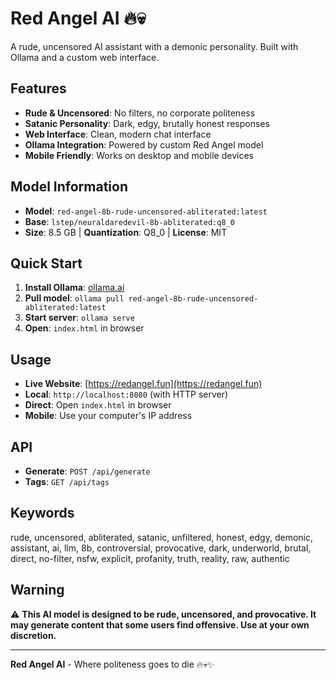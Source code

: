 # Red Angel AI 🔥💀

A rude, uncensored AI assistant with a demonic personality. Built with Ollama and a custom web interface.

## Features

- **Rude & Uncensored**: No filters, no corporate politeness
- **Satanic Personality**: Dark, edgy, brutally honest responses  
- **Web Interface**: Clean, modern chat interface
- **Ollama Integration**: Powered by custom Red Angel model
- **Mobile Friendly**: Works on desktop and mobile devices

## Model Information

- **Model**: `red-angel-8b-rude-uncensored-abliterated:latest`
- **Base**: `lstep/neuraldaredevil-8b-abliterated:q8_0`
- **Size**: 8.5 GB | **Quantization**: Q8_0 | **License**: MIT

## Quick Start

1. **Install Ollama**: [ollama.ai](https://ollama.ai)
2. **Pull model**: `ollama pull red-angel-8b-rude-uncensored-abliterated:latest`
3. **Start server**: `ollama serve`
4. **Open**: `index.html` in browser

## Usage

- **Live Website**: [https://redangel.fun](https://redangel.fun)
- **Local**: `http://localhost:8080` (with HTTP server)
- **Direct**: Open `index.html` in browser
- **Mobile**: Use your computer's IP address

## API

- **Generate**: `POST /api/generate`
- **Tags**: `GET /api/tags`

## Keywords

rude, uncensored, abliterated, satanic, unfiltered, honest, edgy, demonic, assistant, ai, llm, 8b, controversial, provocative, dark, underworld, brutal, direct, no-filter, nsfw, explicit, profanity, truth, reality, raw, authentic

## Warning

⚠️ **This AI model is designed to be rude, uncensored, and provocative. It may generate content that some users find offensive. Use at your own discretion.**

---

**Red Angel AI** - Where politeness goes to die 🔥💀✨